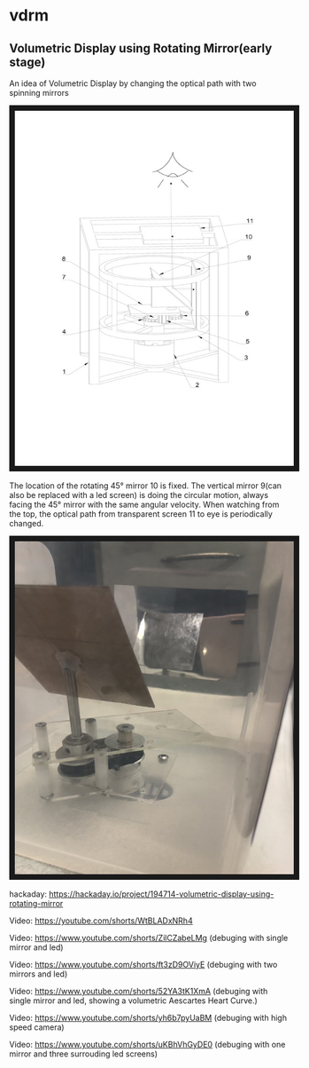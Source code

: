 # vdrm
## Volumetric Display using Rotating Mirror(early stage)
An idea of Volumetric Display by changing the optical path with two spinning mirrors

<a target="_blank"><img src="images/schematic_diagram.jpg" width="583" height="640" border="10" /></a>

The location of the rotating 45° mirror 10 is fixed. The vertical mirror 9(can also be replaced with a led screen) is doing the circular motion, always facing the 45° mirror with the same angular velocity. When watching from the top, the optical path from transparent screen 11 to eye is periodically changed.

<a href="https://youtube.com/shorts/yh6b7pyUaBM" target="_blank"><img src="images/demo.jpg" width="800" height="600" border="10" /></a>

hackaday: https://hackaday.io/project/194714-volumetric-display-using-rotating-mirror

Video: https://youtube.com/shorts/WtBLADxNRh4

Video: https://www.youtube.com/shorts/ZilCZabeLMg (debuging with single mirror and led)

Video: https://www.youtube.com/shorts/ft3zD9OViyE (debuging with two mirrors and led)

Video: https://www.youtube.com/shorts/52YA3tK1XmA (debuging with single mirror and led, showing a volumetric Aescartes Heart Curve.)

Video: https://www.youtube.com/shorts/yh6b7pyUaBM (debuging with high speed camera)

Video: https://www.youtube.com/shorts/uKBhVhGyDE0 (debuging with one mirror and three surrouding led screens)
